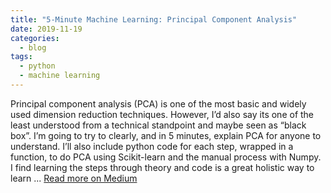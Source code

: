 ```yaml
---
title: "5-Minute Machine Learning: Principal Component Analysis"
date: 2019-11-19
categories:
  - blog
tags:
  - python
  - machine learning
---
```


Principal component analysis (PCA) is one of the most basic and widely used dimension reduction techniques. However, I’d also say its one of the least understood from a technical standpoint and maybe seen as “black box”. I’m going to try to clearly, and in 5 minutes, explain PCA for anyone to understand. I’ll also include python code for each step, wrapped in a function, to do PCA using Scikit-learn and the manual process with Numpy. I find learning the steps through theory and code is a great holistic way to learn ... [Read more on Medium](https://towardsdatascience.com/5-minute-machine-learning-principal-component-analysis-9bbf83bbfd69)
